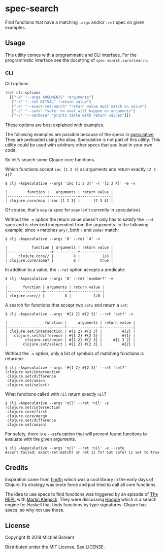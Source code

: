 # spec-search

Find functions that have a matching `:args` and/or `:ret` spec on given
examples.

## Usage

This utility comes with a programmatic and CLI interface. For the programmatic
interface see the docstring of `spec-search.core/search`.

### CLI

CLI options:

``` clojure
(def cli-options
  [["-a" "--args ARGUMENTS" "arguments"]
   ["-r" "--ret RETVAL" "return value"]
   ["-e" "--exact-ret-match" "return value must match on value"]
   ["-s" "--safe" "safe: no eval will happen on arguments"]
   ["-v" "--verbose" "prints table with return values"]])
```

These options are best explained with examples.

The following examples are possible because of the specs in
[speculative](https://github.com/slipset/speculative/). They are preloaded using
the alias. Speculative is not part of this utility. This utility could be used
with arbitrary other specs that you load in your own code.

So let's search some Clojure core functions.

Which functions accept `inc [1 2 3]` as arguments and return exactly `[2 3 4]`?

``` shell
$ clj -Aspeculative --args 'inc [1 2 3]' -r '[2 3 4]' -e -v

|         function |   arguments | return value |
|------------------+-------------+--------------|
| clojure.core/map | inc [1 2 3] |      (2 3 4) |
```

Of course, that's `map` (a spec for `mapv` isn't currently in speculative).

Without the `-e` option the return value doesn't only has to satisfy the `:ret` spec and is checked independent from the arguments. In the following example,
since `4` matches `any?`, both `/` and `some?` match:

``` shell
$ clj -Aspeculative --args '8' --ret '4' -v

|           function | arguments | return value |
|--------------------+-----------+--------------|
|     clojure.core// |         8 |          1/8 |
| clojure.core/some? |         8 |         true |
```

In addition to a value, the `--ret` option accepts a predicate:

``` shell
$ clj -Aspeculative --args '8' --ret 'number?' -v

|       function | arguments | return value |
|----------------+-----------+--------------|
| clojure.core// |         8 |          1/8 |
```

A search for functions that accept two `sets` and return a `set`:

``` shell
$ clj -Aspeculative --args '#{1 2} #{2 3}' --ret 'set?' -v

|                 function |     arguments | return value |
|--------------------------+---------------+--------------|
| clojure.set/intersection | #{1 2} #{2 3} |         #{2} |
|   clojure.set/difference | #{1 2} #{2 3} |         #{1} |
|        clojure.set/union | #{1 2} #{2 3} |     #{1 3 2} |
|       clojure.set/select | #{1 2} #{2 3} |         #{2} |
```

Without the `-v` option, only a list of symbols of matching functions is returned:

``` shell
$ clj -Aspeculative --args '#{1 2} #{2 3}' --ret 'set?'
(clojure.set/intersection
 clojure.set/difference
 clojure.set/union
 clojure.set/select)
```

What functions called with `nil` return exactly `nil`?
``` shell
$ clj -Aspeculative --args 'nil' --ret 'nil' -e
(clojure.set/intersection
 clojure.core/first
 clojure.core/merge
 clojure.set/difference
 clojure.set/union)
```

For safety, there is a `--safe` option that will prevent found functions to
evaluate with the given arguments.

``` shell
$ clj -Aspeculative --args 'nil' --ret 'nil' -e --safe
Assert failed: exact-ret-match? or ret is fn? but safe? is set to true
```

## Credits

Inspiration came from [findfn](https://github.com/Raynes/findfn) which was a
cool library in the early days of Clojure. Its strategy was brute force and
just tried to call all core functions.

The idea to use specs to find functions was triggered by an episode of [The
REPL](https://www.therepl.net/) with [Martin
Klepsch](https://twitter.com/martinklepsch). They were discussing
[Hoogle](https://hoogle.haskell.org/) which is a search engine for Haskell that
finds functions by type signatures. Clojure has specs, so why not use those.

## License

Copyright © 2018 Michiel Borkent

Distributed under the MIT License. See LICENSE.
